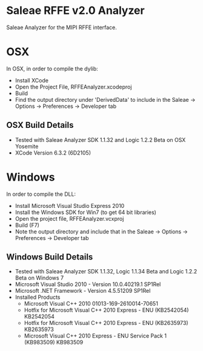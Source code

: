 # Saleae RFFE v2.0 Analyzer

Saleae Analyzer for the MIPI RFFE interface.

# OSX
In OSX, in order to compile the dylib:
* Install XCode
* Open the Project File, RFFEAnalyzer.xcodeproj
* Build
* Find the output directory under 'DerivedData' to include in the Saleae -> Options -> Preferences -> Developer tab

## OSX Build Details
* Tested with Saleae Analyzer SDK 1.1.32 and Logic 1.2.2 Beta on OSX Yosemite
* XCode Version 6.3.2 (6D2105)

# Windows
In order to compile the DLL:
* Install Microsoft Visual Studio Express 2010
* Install the Windows SDK for Win7 (to get 64 bit libraries)
* Open the project file, RFFEAnalyzer.vcxproj
* Build (F7)
* Note the output directory and include that in the Saleae -> Options -> Preferences -> Developer tab

## Windows Build Details
  * Tested with Saleae Analyzer SDK 1.1.32, Logic 1.1.34 Beta and Logic 1.2.2 Beta on Windows 7
  * Microsoft Visual Studio 2010 - Version 10.0.40219.1 SP1Rel
  * Microsoft .NET Framework - Version 4.5.51209 SP1Rel
  * Installed Products
    * Microsoft Visual C++ 2010   01013-169-2610014-70651
    * Hotfix for Microsoft Visual C++ 2010 Express - ENU (KB2542054)   KB2542054
    * Hotfix for Microsoft Visual C++ 2010 Express - ENU (KB2635973)   KB2635973
    * Microsoft Visual C++ 2010 Express - ENU Service Pack 1 (KB983509)   KB983509
